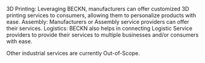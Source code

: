 3D Printing: Leveraging BECKN, manufacturers can offer customized 3D printing services to consumers, allowing them to personalize products with ease.
Assembly: Manufacturers or Assembly service providers can offer their services.
Logistics: BECKN also helps in connecting Logistic Service providers to provide their services to multiple businesses and/or consumers with ease.

Other industrial services are currently Out-of-Scope.
